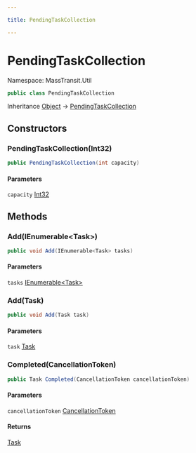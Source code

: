 ```yaml
---

title: PendingTaskCollection

---
```


# PendingTaskCollection

Namespace: MassTransit.Util

```csharp
public class PendingTaskCollection
```

Inheritance [Object](https://learn.microsoft.com/en-us/dotnet/api/system.object) → [PendingTaskCollection](../masstransit-util/pendingtaskcollection)

## Constructors

### **PendingTaskCollection(Int32)**

```csharp
public PendingTaskCollection(int capacity)
```

#### Parameters

`capacity` [Int32](https://learn.microsoft.com/en-us/dotnet/api/system.int32)<br/>

## Methods

### **Add(IEnumerable\<Task\>)**

```csharp
public void Add(IEnumerable<Task> tasks)
```

#### Parameters

`tasks` [IEnumerable\<Task\>](https://learn.microsoft.com/en-us/dotnet/api/system.collections.generic.ienumerable-1)<br/>

### **Add(Task)**

```csharp
public void Add(Task task)
```

#### Parameters

`task` [Task](https://learn.microsoft.com/en-us/dotnet/api/system.threading.tasks.task)<br/>

### **Completed(CancellationToken)**

```csharp
public Task Completed(CancellationToken cancellationToken)
```

#### Parameters

`cancellationToken` [CancellationToken](https://learn.microsoft.com/en-us/dotnet/api/system.threading.cancellationtoken)<br/>

#### Returns

[Task](https://learn.microsoft.com/en-us/dotnet/api/system.threading.tasks.task)<br/>
